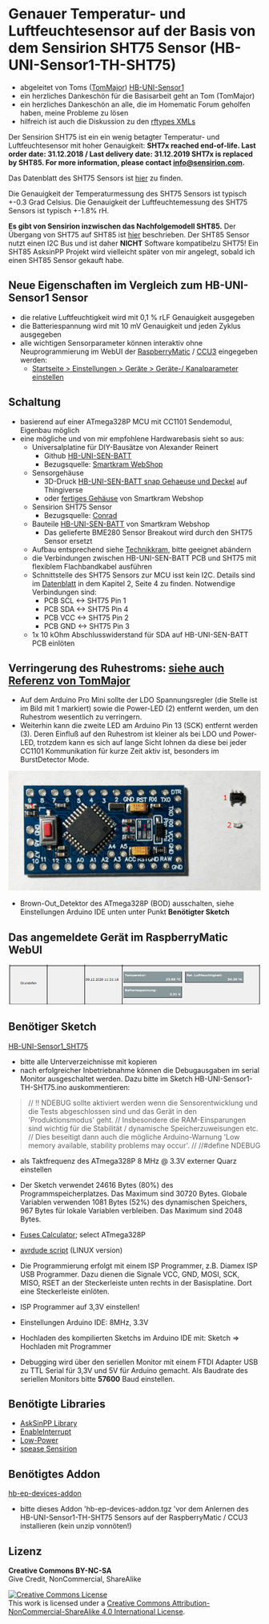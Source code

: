 
# Genauer Temperatur- und Luftfeuchtesensor auf der Basis von dem Sensirion SHT75 Sensor (HB-UNI-Sensor1-TH-SHT75)

- abgeleitet von Toms ([TomMajor](https://github.com/TomMajor)) [HB-UNI-Sensor1](https://github.com/TomMajor/SmartHome/tree/master/HB-UNI-Sensor1)
- ein herzliches Dankeschön für die Basisarbeit geht an Tom (TomMajor)
- ein herzliches Dankeschön an alle, die im Homematic Forum geholfen haben, meine Probleme zu lösen
- hilfreich ist auch die Diskussion zu den [rftypes XMLs](https://homematic-forum.de/forum/viewtopic.php?f=76&t=62578&sid=cf0f4cd99f7ee2bf070e9f39391ee652)

Der Sensirion SHT75 ist ein ein wenig betagter Temperatur- und Luftfeuchtesensor mit hoher Genauigkeit: **SHT7x reached end-of-life. Last order date: 31.12.2018 / Last delivery date: 31.12.2019 SHT7x is replaced by SHT85. For more information, please contact info@sensirion.com.**

Das Datenblatt des SHT75 Sensors ist [hier](https://www.sensirion.com/fileadmin/user_upload/customers/sensirion/Dokumente/2_Humidity_Sensors/Datasheets/Sensirion_Humidity_Sensors_SHT7x_Datasheet.pdf) zu finden.

Die Genauigkeit der Temperaturmessung des SHT75 Sensors ist typisch +-0.3 Grad Celsius.
Die Genauigkeit der Luftfeuchtemessung des SHT75 Sensors ist typisch +-1.8% rH.

**Es gibt von Sensirion inzwischen das Nachfolgemodell SHT85.** Der Übergang von SHT75 auf SHT85 ist [hier](https://media.digikey.com/pdf/Data%20Sheets/Sensirion%20PDFs/HT_AN_SHT85_Transitioning_SHT7x_to_SHT85_V0.9_D1.pdf) beschrieben. Der SHT85 Sensor nutzt einen I2C Bus und ist daher **NICHT** Software kompatibelzu SHT75! Ein SHT85 AsksinPP Projekt wird vielleicht später von mir angelegt, sobald ich einen SHT85 Sensor gekauft habe. 


## Neue Eigenschaften im Vergleich zum HB-UNI-Sensor1 Sensor

- die relative Luftfeuchtigkeit wird mit 0,1 % rLF Genauigkeit ausgegeben
- die Batteriespannung wird mit 10 mV Genauigkeit und jeden Zyklus ausgegeben 
- alle wichtigen Sensorparameter können interaktiv ohne Neuprogrammierung im WebUI der [RaspberryMatic](https://github.com/jens-maus/RaspberryMatic) / [CCU3](https://de.elv.com/smart-home-zentrale-ccu3-inklusive-aio-creator-neo-lizenz-ccu-plugin-151965?fs=2591490946) eingegeben werden:
	+ [Startseite > Einstellungen > Geräte > Geräte-/ Kanalparameter einstellen](Images/Setting_of_device_parameters_in_WebUI.png)
	

## Schaltung

- basierend auf einer ATmega328P MCU mit CC1101 Sendemodul, Eigenbau möglich
- eine mögliche und von mir empfohlene Hardwarebasis sieht so aus:
	+ Universalplatine für DIY-Bausätze von Alexander Reinert
		* Github [HB-UNI-SEN-BATT](https://github.com/alexreinert/PCB#hb-uni-sen-batt)
		* Bezugsquelle: [Smartkram WebShop](https://smartkram.de/produkt/universalplatine-fuer-diy-bausatze-von-alex-reinert/)
    + Sensorgehäuse
	    * 3D-Druck [HB-UNI-SEN-BATT snap Gehaeuse und Deckel](https://www.thingiverse.com/thing:3512767)	auf Thingiverse
	    * oder [fertiges Gehäuse](https://smartkram.de/produkt/sensorgehaeuse-passend-fuer-platine-von-alexander-reinert/) von Smartkram Webshop
	+ Sensirion SHT75 Sensor
		* Bezugsquelle: [Conrad](https://www.conrad.de/de/p/temperatursensoren-sht-75-humidity-temperature-sensor-1-8-rh-0-3-c-sbus-sil4-503493.html)
	+ Bauteile [HB-UNI-SEN-BATT](https://smartkram.de/produkt/bauteile-fuer-homematic-diy-projekt-thermometer-hydrometer/) von Smartkram Webshop
		* Das gelieferte BME280 Sensor Breakout wird durch den SHT75 Sensor ersetzt
	+ Aufbau entsprechend siehe [Technikkram](https://technikkram.net/blog/2018/05/30/homematic-diy-projekt-thermometer-und-hydrometer-fertige-platine-im-eigenbau/), bitte geeignet abändern
	+ die Verbindungen zwischen HB-UNI-SEN-BATT PCB und SHT75 mit flexiblem Flachbandkabel ausführen
	+ Schnittstelle des SHT75 Sensors zur MCU isst kein I2C. Details sind im [Datenblatt](https://www.sensirion.com/fileadmin/user_upload/customers/sensirion/Dokumente/2_Humidity_Sensors/Datasheets/Sensirion_Humidity_Sensors_SHT7x_Datasheet.pdf) in dem Kapitel 2, Seite 4 zu finden. Notwendige Verbindungen sind:
		* PCB SCL <-> SHT75 Pin 1
		* PCB SDA <-> SHT75 Pin 4
		* PCB VCC <-> SHT75 Pin 2
		* PCB GND <-> SHT75 Pin 3
	+ 1x 10 kOhm Abschlusswiderstand für SDA auf HB-UNI-SEN-BATT PCB einlöten
		
## Verringerung des Ruhestroms: [siehe auch Referenz von TomMajor](https://github.com/TomMajor/SmartHome/tree/master/Info/Ruhestrom)

- Auf dem Arduino Pro Mini sollte der LDO Spannungsregler (die Stelle ist im Bild mit 1 markiert) sowie die Power-LED (2) entfernt werden, um den Ruhestrom wesentlich zu verringern.  
- Weiterhin kann die zweite LED am Arduino Pin 13 (SCK) entfernt werden (3). Deren Einfluß auf den Ruhestrom ist kleiner als bei LDO und Power-LED, trotzdem kann es sich auf lange Sicht lohnen da diese bei jeder CC1101 Kommunikation für kurze Zeit aktiv ist, besonders im BurstDetector Mode.

![pic](Images/ProMini_LDO_LED.png)	

- Brown-Out_Detektor des ATmega328P  (BOD) ausschalten, siehe Einstellungen Arduino IDE unten unter Punkt **Benötigter Sketch**
	       

## Das angemeldete Gerät im RaspberryMatic WebUI

![pic](Images/WebUI.png)
 

## Benötiger Sketch

[HB-UNI-Sensor1_SHT75](https://github.com/FUEL4EP/HomeAutomation/tree/master/AsksinPP_developments/sketches/HB-UNI-Sensor1-TH-SHT75)

- bitte alle Unterverzeichnisse mit kopieren
- nach erfolgreicher Inbetriebnahme können die Debugausgaben im serial Monitor ausgeschaltet werden. Dazu bitte im Sketch HB-UNI-Sensor1-TH-SHT75.ino auskommentieren:

> // !! NDEBUG sollte aktiviert werden wenn die Sensorentwicklung und die Tests abgeschlossen sind und das Gerät in den 'Produktionsmodus' geht.
> // Insbesondere die RAM-Einsparungen sind wichtig für die Stabilität / dynamische Speicherzuweisungen etc.
> // Dies beseitigt dann auch die mögliche Arduino-Warnung 'Low memory available, stability problems may occur'.
> //
> //#define NDEBUG

- als Taktfrequenz des ATmega328P 8 MHz @ 3.3V externer Quarz einstellen
- Der Sketch verwendet 24616 Bytes (80%) des Programmspeicherplatzes. Das Maximum sind 30720 Bytes. Globale Variablen verwenden 1081 Bytes (52%) des dynamischen Speichers, 967 Bytes für lokale Variablen verbleiben. Das Maximum sind 2048 Bytes.

- [Fuses Calculator](http://eleccelerator.com/fusecalc/fusecalc.php); select ATmega328P

- [avrdude script](avrdude/avrdude_328P.bsh) (LINUX version)

- Die Programmierung erfolgt mit einem ISP Programmer, z.B. Diamex ISP USB Programmer. Dazu dienen die Signale VCC, GND, MOSI, SCK, MISO,
RSET an der Steckerleiste unten rechts in der Basisplatine. Dort eine Steckerleiste einlöten.
- ISP Programmer auf 3,3V einstellen!
- Einstellungen Arduino IDE: 8MHz, 3.3V
- Hochladen des kompilierten Sketchs im Arduino IDE mit: Sketch => Hochladen mit Programmer
- Debugging wird über den seriellen Monitor mit einem FTDI Adapter USB zu TTL Serial für
3,3V und 5V für Arduino gemacht. Als Baudrate des seriellen Monitors bitte **57600** Baud einstellen.



## Benötigte Libraries

+ [AskSinPP Library](https://github.com/pa-pa/AskSinPP)</br>
+ [EnableInterrupt](https://github.com/GreyGnome/EnableInterrupt)</br>
+ [Low-Power](https://github.com/rocketscream/Low-Power)</br>
+ [spease Sensirion](https://github.com/spease/Sensirion)


## Benötigtes Addon

[hb-ep-devices-addon](https://github.com/FUEL4EP/HomeAutomation/releases/tag/1.0)

- bitte dieses Addon 'hb-ep-devices-addon.tgz 'vor dem Anlernen des HB-UNI-Sensor1-TH-SHT75 Sensors auf der RaspberryMatic / CCU3 installieren (kein unzip vonnöten!)

## Lizenz

**Creative Commons BY-NC-SA**<br>
Give Credit, NonCommercial, ShareAlike

<a rel="license" href="http://creativecommons.org/licenses/by-nc-sa/4.0/"><img alt="Creative Commons License" style="border-width:0" src="https://i.creativecommons.org/l/by-nc-sa/4.0/88x31.png" /></a><br />This work is licensed under a <a rel="license" href="http://creativecommons.org/licenses/by-nc-sa/4.0/">Creative Commons Attribution-NonCommercial-ShareAlike 4.0 International License</a>.
